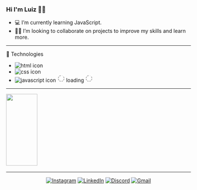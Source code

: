 ### Hi I'm Luiz 👋🏼

- 💻 I’m currently learning JavaScript.
- 🤝🏼 I’m looking to collaborate on projects to improve my skills and learn more.

---

🔘 Technologies

- <img src="https://cdn.jsdelivr.net/gh/devicons/devicon/icons/html5/html5-plain-wordmark.svg" alt="html icon" width="40" height="40">
- <img src="https://cdn.jsdelivr.net/gh/devicons/devicon/icons/css3/css3-plain-wordmark.svg" alt="css icon" width="40" height="40">
- <img src="https://cdn.jsdelivr.net/gh/devicons/devicon/icons/javascript/javascript-plain.svg" alt="javascript icon" width="35" height="40"> 
   <img src="./gifs/loading.gif" alt="loading icon" width="20" height="20"> loading <img src="./gifs/loading.gif" alt="loading icon" width="20" height="20">
---

<div>
  <a href= "https://github.com/luiz-araujjo">
  <img width="41%" height="195px" src="https://github-readme-stats.vercel.app/api/top-langs/?username=luiz-araujjo&layout=compact&hide_border=true&title_color=FFFFFF&text_color=FFFFFF&bg_color=0d1117" />   
</div>

---

<!-- **************************************************************** CONTATO **************************************************************** -->

<div align="center">

[![Instagram](https://img.shields.io/badge/Instagram-%23E4405F.svg?logo=Instagram&logoColor=white)](https://instagram.com/luizhenriquearaujo_) 
[![LinkedIn](https://img.shields.io/badge/LinkedIn-%230077B5.svg?logo=linkedin&logoColor=white)](https://www.linkedin.com/in/luiz-araujo-44b114254/)
[![Discord](https://img.shields.io/badge/Discord-%237289DA.svg?logo=discord&logoColor=white)](https://discordapp.com/users/luiz.araujo.dev)
[![Gmail](https://img.shields.io/badge/Gmail-%23ea4335.svg?logo=Gmail&logoColor=white)](https://mail.google.com/mail/u/0/#inbox?compose=jrjtXGlRTNbJgmkQbHXzRrCnGmJfFRXwNKnWrHlwzjNLnBPCLLMJpFVCSqgLghwMnXmQbWpq)


</div>
